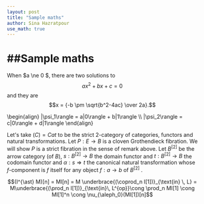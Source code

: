 ```yaml
---
layout: post
title: "Sample maths"
author: Sina Hazratpour
use_math: true
---
```


##Sample maths 
================
  

When $a \ne 0 $, there are two solutions to $$ax^2 + bx + c = 0$$ and they are
$$x = {-b \pm \sqrt{b^2-4ac} \over 2a}.$$ 
      
\begin{align}
    |\psi_1\rangle = a|0\rangle + b|1\rangle \\\\
    |\psi_2\rangle = c|0\rangle + d|1\rangle
\end{align}

Let's take $\mathcal(C) = Cat$  to be the strict $2$-category of categories, functors and natural transformations. Let $P:E \to B$ is a cloven Grothendieck fibration. We will show $P$ is a strict fibration in the sense of remark above. Let $B^{[2]}$ be the arrow category (of $B$), $s:B^{[2]} \to B$ the domain functor and $t: B^{[2]} \to B$ the codomain functor  and $\alpha: s \Rightarrow t$ the canonical natural transformation whose $f$-component is $f$ itself for any object $f: a \to b$ of $B^{[2]}$ .  


$$(I^{\ast} M)[n] = MI[n] = M \underbrace{(\coprod_n I[1])}_{\text{in} \, L} = M\underbrace{(\prod_n I[1])}_{\text{in}\, L^{op}}\cong \prod_n MI[1] \cong MI[1]^n \cong \nu_{\aleph_0}(MI[1])[n]$$
